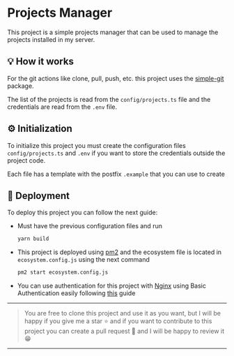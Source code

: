 # Projects Manager

This project is a simple projects manager that can be used to manage the
projects installed in my server.

## 💡 How it works

For the git actions like clone, pull, push, etc. this project uses
the [simple-git](https://www.npmjs.com/package/simple-git) package.

The list of the projects is read from the `config/projects.ts` file and the
credentials are read from the `.env` file.

## ⚙️ Initialization

To initialize this project you must create the configuration files
`config/projects.ts` and `.env` if you want to store the credentials outside the
project code.

Each file has a template with the postfix `.example` that you can use to create

## 🚀 Deployment

To deploy this project you can follow the next guide:

- Must have the previous configuration files and run

    ```bash
    yarn build
    ```

- This project is deployed using [pm2](https://pm2.keymetrics.io/) and the
  ecosystem file is located in `ecosystem.config.js` using the next command

    ```bash
    pm2 start ecosystem.config.js
    ```

- You can use authentication for this project
  with [Nginx](https://www.nginx.com/) using Basic Authentication easily
  following [this](https://docs.nginx.com/nginx/admin-guide/security-controls/configuring-http-basic-authentication/)
  guide

---

> You are free to clone this project and use it as you want, but I will be happy
> if you give me a star ⭐️ and if you want to contribute to this project you can
> create a pull request 🤝 and I will be happy to review it 😁
 
---